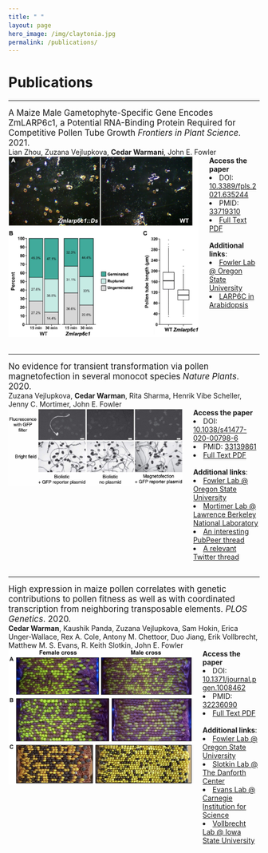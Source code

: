 ```yaml
---
title: " "
layout: page
hero_image: /img/claytonia.jpg
permalink: /publications/
---
```


<div class="container is-max-desktop"><h1>Publications</h1></div>
<div class="container is-max-desktop"><hr>

<div class="container is-max-desktop pb-3" style="font-size: 120% !important;">A Maize Male Gametophyte-Specific Gene Encodes ZmLARP6c1, a Potential RNA-Binding Protein Required for Competitive Pollen Tube Growth<i> Frontiers in Plant Science</i>. 2021.</div>
<div class="container is-max-desktop pb-4">Lian Zhou, Zuzana Vejlupkova, <strong>Cedar Warmani</strong>, John E. Fowler</div>
<div class="columns is-centered">
    <div class="column is-7">
        <img src="/img/zhou_2021_frontiers.jpg" alt="ZmLARP6c1 pollen phenotypes" style="max-height=200;">
    </div>
    <div class="column is-5">
        <strong>Access the paper</strong>
        <li>DOI: <a href="https://doi.org/10.3389/fpls.2021.635244" alt = "DOI link: 10.3389/fpls.2021.635244"> 10.3389/fpls.2021.635244</a></li>
        <li>PMID: <a href="https://pubmed.ncbi.nlm.nih.gov/33719310/" alt = "pubmed link: 33719310"> 33719310</a></li>
        <li><a href="https://cedarwarman.github.io/pdf/zhou_2021_frontiers.pdf" alt = "PDF"> Full Text PDF</a></li>
        <br>
        <strong>Additional links</strong>:
        <li><a href="https://bpp.oregonstate.edu/users/john-fowler-jr" alt="Fowler Lab">Fowler Lab @ Oregon State University</a></li>
        <li><a href="https://www.biorxiv.org/content/10.1101/2020.11.27.401307v1" alt="Arabidopsis larp6c link">LARP6C in Arabidopsis</a></li>
    </div>
</div>
<br>

<div class="container is-max-desktop"><hr>
<div class="container is-max-desktop pb-3" style="font-size: 120% !important;">No evidence for transient transformation via pollen magnetofection in several monocot species<i> Nature Plants</i>. 2020.</div>
<div class="container is-max-desktop pb-4">Zuzana Vejlupkova, <strong>Cedar Warman</strong>, Rita Sharma, Henrik Vibe Scheller, Jenny C. Mortimer, John E. Fowler</div>
<div class="columns is-centered">
    <div class="column is-7">
        <img src="/img/vejlupkova_2020_nature_plants.jpg" alt="Microscope images of biolistic pollen transformation">
    </div>
    <div class="column is-5">
        <strong>Access the paper</strong>
        <li>DOI: <a href="https://doi.org/10.1038/s41477-020-00798-6" alt = "DOI link: 10.1038/s41477-020-00798-6"> 10.1038/s41477-020-00798-6</a></li>
        <li>PMID: <a href="https://pubmed.ncbi.nlm.nih.gov/33139861/" alt = "pubmed link: 33139861"> 33139861</a></li>
        <li><a href="https://cedarwarman.github.io/pdf/vejlupkova_2020_nature_plants.pdf" alt = "PDF"> Full Text PDF</a></li>
        <br>
        <strong>Additional links</strong>:
        <li><a href="https://bpp.oregonstate.edu/users/john-fowler-jr" alt="Fowler Lab">Fowler Lab @ Oregon State University</a></li>
        <li><a href="https://mortimerlab.org/" alt="Mortimer Lab">Mortimer Lab @ Lawrence Berkeley National Laboratory</a></li>
        <li><a href="https://blog.pubpeer.com/publications/DA5062D071C5813708B4F9B511F9E5" alt="Pubpeer link">An interesting PubPeer thread</a></li>
        <li><a href="https://twitter.com/aeharkess/status/1023763311308021760" alt="Twitter thread">A relevant Twitter thread</a></li>
    </div>
</div>
<br>

<div class="container is-max-desktop"><hr>
<div class="container is-max-desktop pb-3" style="font-size: 120% !important;">High expression in maize pollen correlates with genetic contributions to pollen fitness as well as with coordinated transcription from neighboring transposable elements.<i> PLOS Genetics</i>. 2020.</div>
<div class="container is-max-desktop pb-4"><strong>Cedar Warman</strong>, Kaushik Panda, Zuzana Vejlupkova, Sam Hokin, Erica Unger-Wallace, Rex A. Cole, Antony M. Chettoor, Duo Jiang, Erik Vollbrecht, Matthew M. S. Evans, R. Keith Slotkin, John E. Fowler</div>
<div class="columns is-centered">
	<div class="column is-7">
		<img src="/img/warman_2020_plos_genetics.jpg" alt="Plot of transmission rates of mutant alleles">
	</div>
	<div class="column is-5">
		<strong>Access the paper</strong>
		<li>DOI: <a href="https://doi.org/10.1371/journal.pgen.1008462" alt = "DOI link: 10.1371/journal.pgen.1008462"> 10.1371/journal.pgen.1008462</a></li>
		<li>PMID: <a href="https://pubmed.ncbi.nlm.nih.gov/32236090/" alt = "pubmed link: 32236090"> 32236090</a></li>
		<li><a href="https://cedarwarman.github.io/pdf/warman_2020_plos_genetics.pdf" alt = "PDF"> Full Text PDF</a></li>
		<br>
		<strong>Additional links</strong>:
		<li><a href="https://bpp.oregonstate.edu/users/john-fowler-jr" alt="Fowler Lab">Fowler Lab @ Oregon State University</a></li>
		<li><a href="https://slotkinlab.github.io/" alt="Slotkin Lab">Slotkin Lab @ The Danforth Center</a></li>
		<li><a href="https://dpb.carnegiescience.edu/labs/evans-lab" alt="Evans Lab">Evans Lab @ Carnegie Institution for Science</a></li>
		<li><a href="https://faculty.sites.iastate.edu/vollbrec/" alt="Vollbrecht Lab">Vollbrecht Lab @ Iowa State University</a></li>
	</div>
</div>

